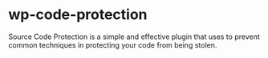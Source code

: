 # wp-code-protection
Source Code Protection is a simple and effective plugin that uses to prevent common techniques in protecting your code from being stolen.
